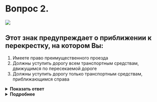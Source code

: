 # Вопрос 2.

![](https://s.drom.ru/i24228/pdd/tickets/2016/1543885296.jpg)

## Этот знак предупреждает о приближении к перекрестку, на котором Вы:

1. Имеете право преимущественного проезда
2. Должны уступить дорогу всем транспортным средствам, движущимся по пересекаемой дороге
3. Должны уступить дорогу только транспортным средствам, приближающимся справа

<details>
<summary><b>Показать ответ</b></summary>
Правильный ответ: 3
</details>
<details>
<summary><b>Подробнее</b></summary>
Данная ситуация на первый взгляд очень проста. Знак 1.6 «Пересечение равнозначных дорог» предупреждает, что через 50-100 м будет находиться равнозначный перекрёсток, при определении порядка проезда которого водители будут руководствоваться «правилом правой руки», т.е. у кого из них окажется помеха справа, тот обязательно уступит дорогу.
(«Дорожные знаки», пункт 13.11 ПДД). 
Но до этого перекрёстка видим: находится крутой поворот, дальнейшая видимость ограничена, что представляет для водителя первостепенную опасность, но о чём Вы преждевременно не проинформированы. К сожалению, в практике таких недостатков в организации дорожного движения очень много, что существенно влияет на нашу дорожную безопасность.
</details>